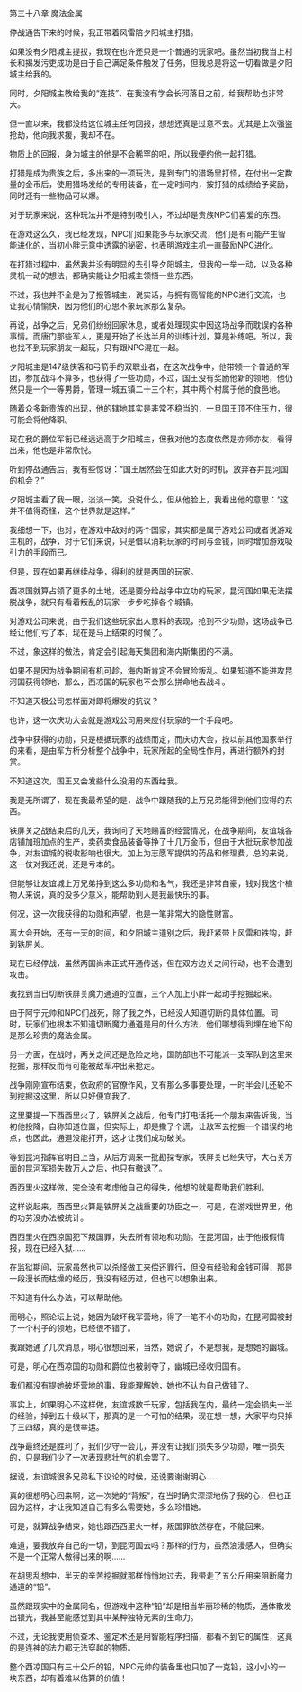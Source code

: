 第三十八章 魔法金属


停战通告下来的时候，我正带着风雷陪夕阳城主打猎。

如果没有夕阳城主提拔，我现在也许还只是一个普通的玩家吧。虽然当初我当上村长和揭发污吏成功是由于自己满足条件触发了任务，但我总是将这一切看做是夕阳城主给我的。

同时，夕阳城主教给我的“连技”，在我没有学会长河落日之前，给我帮助也非常大。

但一直以来，我都没给这位城主任何回报，想想还真是过意不去。尤其是上次强盗抢劫，他向我求援，我却不在。

物质上的回报，身为城主的他是不会稀罕的吧，所以我便约他一起打猎。

打猎是成为贵族之后，多出来的一项玩法，是到专门的猎场里打怪，在付出一定数量的金币后，使用猎场发给的专用装备，在一定时间内，按打猎的成绩给予奖励，同时还有一些物品可以爆。

对于玩家来说，这种玩法并不是特别吸引人，不过却是贵族NPC们喜爱的东西。

在游戏这么久，我已经发现，NPC们如果能多与玩家交流，他们是有可能产生智能进化的，当初小胖无意中透露的秘密，也表明游戏主机一直鼓励NPC进化。

在打猎过程中，虽然我并没有明显的去引导夕阳城主，但我的一举一动，以及各种灵机一动的想法，都确实能让夕阳城主领悟一些东西。

不过，我也并不全是为了报答城主，说实话，与拥有高智能的NPC进行交流，也让我心情愉快，因为他们的心思不象玩家那么复杂。

再说，战争之后，兄弟们纷纷回家休息，或者处理现实中因这场战争而耽误的各种事情。而唐门那些军人，更是开始了长达半月的训练计划，算是补练吧。所以，我也找不到玩家朋友一起玩，只有跟NPC混在一起。

夕阳城主是147级侠客和弓箭手的双职业者，在这次战争中，他带领一个普通的军团，参加战斗不算多，也获得了一些功勋，不过，国王没有奖励他新的领地，他仍然只是一个一等男爵，管理一城五镇二十三个村，其中两个村属于他的食邑地。

随着众多新贵族的出现，他的辖地其实是非常不稳当的，一旦国王顶不住压力，很可能会将他降职。

现在我的爵位军衔已经远远高于夕阳城主，但我对他的态度依然是亦师亦友，看得出来，他也是非常欣悦。

听到停战通告后，我有些惊讶：“国王居然会在如此大好的时机，放弃吞并昆河国的机会？”

夕阳城主看了我一眼，淡淡一笑，没说什么，但从他脸上，我看出他的意思：“这并不值得奇怪，这个世界就是这样。”

我细想一下，也对，在游戏中敌对的两个国家，其实都是属于游戏公司或者说游戏主机的，战争，对于它们来说，只是借以消耗玩家的时间与金钱，同时增加游戏吸引力的手段而已。

但是，现在如果再继续战争，得利的就是两国的玩家。

西凉国就算占领了更多的土地，还是要分给战争中立功的玩家，昆河国如果无法摆脱战争，就只有看着叛乱的玩家一步步吃掉各个城镇。

对游戏公司来说，由于我们这些玩家出人意料的表现，抢到不少功勋，这场战争已经让他们亏了本，现在是马上结束的时候了。

不过，象这样的做法，肯定会引起海天集团和海内斯集团的不满。

如果不是因为战争期间有机可趁，海内斯肯定不会冒险叛乱。如果知道不能进攻昆河国获得领地，那么，西凉国的玩家也不会那么拼命地去战斗。

不知道天极公司怎样面对即将爆发的抗议？

也许，这一次庆功大会就是游戏公司用来应付玩家的一个手段吧。

战争中获得的功勋，只是根据玩家的战绩而定，而庆功大会，按以前其他国家举行的来看，是由军方析分析整个战争中，玩家所起的全局性作用，再进行额外的封赏。

不知道这次，国王又会发些什么没用的东西给我。

我是无所谓了，现在我最希望的是，战争中跟随我的上万兄弟能得到他们应得的东西。

铁屏关之战结束后的几天，我询问了天地赐富的经营情况，在战争期间，友谊城各店铺加班加点的生产，卖药卖食品装备等挣了十几万金币，但由于大批玩家参加战争，对友谊城的税收影响也很大，加上为志愿军提供的药品和修理费，总的来说，这一仗对我还说，还是亏本的。

但能够让友谊城上万兄弟挣到这么多功勋和名气，我还是非常自豪，钱对我这个植物人来说，真的没多少意义，能帮助别人是我最快乐的事。

何况，这一次我获得的功勋和声望，也是一笔非常大的隐性财富。

离大会开始，还有一天的时间，和夕阳城主道别之后，我赶紧带上风雷和铁钩，赶到铁屏关。

现在已经停战，虽然两国尚未正式开通传送，但在双方边关之间行动，也不会遭到攻击。

我找到当日切断铁屏关魔力通道的位置，三个人加上小胖一起动手挖掘起来。

由于阿宁元帅和NPC们战死，除了我之外，已经没人知道切断的具体位置。同时，玩家们也根本不知道切断魔力通道是用的什么方法，他们哪想得到埋在地下的是那么珍贵的魔法金属。

另一方面，在战时，两关之间还是危险之地，国防部也不可能派一支军队到这里来挖掘，那样反而有可能被敌军冲出来抢走。

战争刚刚宣布结束，依政府的官僚作风，又有那么多事要处理，一时半会儿还轮不到挖掘这这里，所以只好便宜我了。

这里要提一下西西里火了，铁屏关之战后，他专门打电话托一个朋友来告诉我，当初他投降，自称知道位置，但实际上，却是撒了个谎，让敌军去挖掘一个错误的地点，也因此，通道没能打开，这才让我们成功破关。

等到昆河指挥官明白上当，从后方调来一批勘探专家，铁屏关已经失守，大石关方面的昆河军损失数万人之后，也只有撤退了。

西西里火这样做，完全没有考虑他自己的得失，他想的就是帮助我们胜利。

这样说起来，西西里火算是铁屏关之战重要的功臣之一，可是，在游戏世界里，他的功劳没办法被统计。

西西里火在西凉国犯下叛国罪，失去所有领地和功勋。在昆河国，由于他报假情报，现在已经入狱……

在监狱期间，玩家虽然也可以杀怪做工来偿还罪行，但没有经验和金钱可得，那是一段漫长而枯燥的经历，我没有经历过，但也可以想象出来。

不知道有什么办法，可以帮助他。

而明心，照论坛上说，她因为破坏我军营地，得了一笔不小的功勋，在昆河国被封了一个村子的领地，已经很不错了。

我跟她通了几次消息，明心很想回来，当然，她说了，不是想我，是想她的幽城。

可是，明心在西凉国的功勋和爵位也被剥夺了，幽城已经收归国有。

我们都没有提她破坏营地的事，我能理解她，她也不认为自己做错了。

事实上，如果明心不这样做，友谊城数千玩家，包括我在内，最终一定会损失一半的经验，掉到五十级以下，那真的是一个可怕的结果，现在想一想，大家平均只掉了三四级，真的是很幸运。

战争最终还是胜利了，我们少守一会儿，并没有让我们损失多少功勋，唯一损失的，只是我们少了一次表现悲壮气的机会罢了。

据说，友谊城很多兄弟私下议论的时候，还说要谢谢明心……

真的很想明心回来啊，这一次她的“背叛”，在当时确实深深地伤了我的心，但也正因为这样，才让我知道自己有多么需要她，多么珍惜她。

可是，就算战争结束，她也跟西西里火一样，叛国罪依然存在，不能回来。

难道，要我放弃自己的一切，到昆河国去吗？那样的行为，虽然浪漫感人，但确实不是一个正常人做得出来的啊……

在胡思乱想中，半天的辛苦挖掘就那样悄悄地过去，我带走了五公斤用来阻断魔力通道的“铅”。

虽然跟现实中的金属同名，但游戏中这种“铅”却是相当华丽珍稀的物质，通体散发出银光，我甚至能感觉到其中某种独特元素的生命力。

不过，无论我使用侦查术、鉴定术还是用智能程序扫描，都看不到它的属性，这真的是连神的法力都无法穿越的物质。

整个西凉国只有三十公斤的铅，NPC元帅的装备里也只加了一克铅，这小小的一块东西，却有着难以估算的价值！





